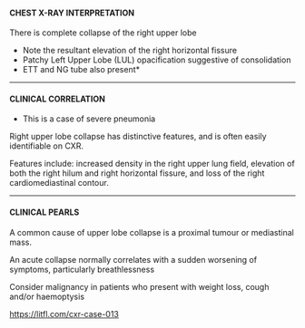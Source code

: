 #### CHEST X-RAY INTERPRETATION
There is complete collapse of the right upper lobe
* Note the resultant elevation of the right horizontal fissure 
* Patchy Left Upper Lobe (LUL) opacification suggestive of consolidation
* ETT and NG tube also present*

---------------
#### CLINICAL CORRELATION
* This is a case of severe pneumonia 

Right upper lobe collapse has distinctive features, and is often easily identifiable on CXR. 

Features include: increased density in the right upper lung field, elevation of both the right hilum and right horizontal fissure, and loss of the right cardiomediastinal contour.

---------------
#### CLINICAL PEARLS

A common cause of upper lobe collapse is a proximal tumour or mediastinal mass.

An acute collapse normally correlates with a sudden worsening of symptoms, particularly breathlessness

Consider malignancy in patients who present with weight loss, cough and/or haemoptysis


<https://litfl.com/cxr-case-013>